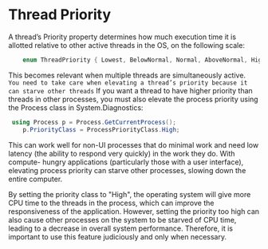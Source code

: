 # Thread Priority
A thread’s Priority property determines how much execution time it is allotted relative to other active threads in the OS, on the following scale:
```c#
    enum ThreadPriority { Lowest, BelowNormal, Normal, AboveNormal, Highest }
```
This becomes relevant when multiple threads are simultaneously active.` You need to take care when elevating a thread’s priority because it can starve other threads`
If you want a thread to have higher priority than threads in other processes, you must also elevate the process priority using the Process class in System.Diagnostics:

```c#
 using Process p = Process.GetCurrentProcess();
    p.PriorityClass = ProcessPriorityClass.High;
```

This can work well for non-UI processes that do minimal work and need low latency (the ability to respond very quickly) in the work they do. With compute- hungry applications (particularly those with a user interface), elevating process priority can starve other processes, slowing down the entire computer.

By setting the priority class to "High", the operating system will give more CPU time to the threads in the process, which can improve the responsiveness of the application. However, setting the priority too high can also cause other processes on the system to be starved of CPU time, leading to a decrease in overall system performance. Therefore, it is important to use this feature judiciously and only when necessary.

